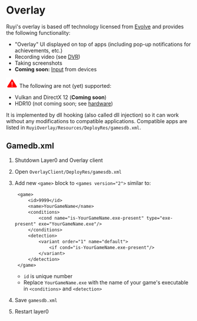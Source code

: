 # Overlay

Ruyi's overlay is based off technology licensed from [Evolve](www.evolvehq.com) and provides the following functionality:  

* "Overlay" UI displayed on top of apps (including pop-up notifications for achievements, etc.)
* Recording video (see [DVR](dvr.md))
* Taking screenshots
* __Coming soon:__ [Input](input.md) from devices

![](/docs/img/warning.png) The following are not (yet) supported:  

* Vulkan and DirectX 12 (__Coming soon__)
* HDR10 (not coming soon; see [hardware](hardware.md))

It is implemented by dll hooking (also called dll injection) so it can work without any modifications to compatible applications.  Compatible apps are listed in `RuyiOverlay/Resources/DeployRes/gamesdb.xml`.

## Gamedb.xml

1. Shutdown Layer0 and Overlay client
1. Open `OverlayClient/DeployRes/gamesdb.xml`
1. Add new `<game>` block to `<games version="2">` similar to:

        <game>
            <id>9999</id> 
            <name>YourGameName</name>
            <conditions>
                <cond name="is-YourGameName.exe-present" type="exe-present" exe="YourGameName.exe"/>
            </conditions>
            <detection>
                <variant order="1" name="default">
                    <if cond="is-YourGameName.exe-present"/>
                </variant>
            </detection>
        </game>

    * `id` is unique number
    * Replace `YourGameName.exe` with the name of your game's executable in `<conditions>` and `<detection>`
1. Save `gamesdb.xml`
1. Restart layer0